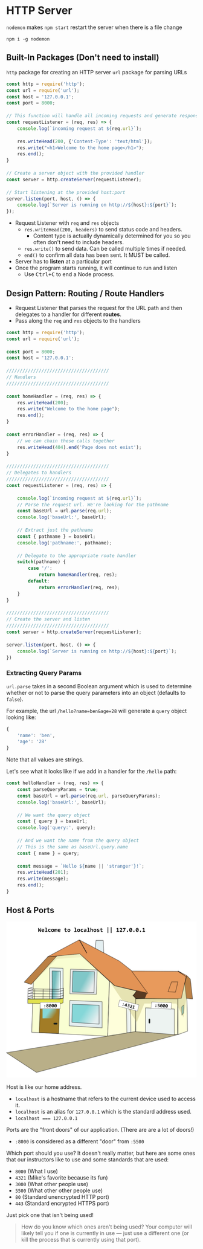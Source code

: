 # HTTP Server

`nodemon` makes `npm start` restart the server when there is a file change

```
npm i -g nodemon
```

## Built-In Packages (Don't need to install)

`http` package for creating an HTTP server
`url` package for parsing URLs

```js
const http = require('http');
const url = require('url');
const host = '127.0.0.1';
const port = 8000;

// This function will handle all incoming requests and generate responses
const requestListener = (req, res) => { 
    console.log(`incoming request at ${req.url}`);
    
    res.writeHead(200, {'Content-Type': 'text/html'});
    res.write("<h1>Welcome to the home page</h1>");
    res.end();
}

// Create a server object with the provided handler
const server = http.createServer(requestListener);

// Start listening at the provided host:port
server.listen(port, host, () => {
    console.log(`Server is running on http://${host}:${port}`);
});
```

* Request Listener with `req` and `res` objects
    * `res.writeHead(200, headers)` to send status code and headers.
        * Content type is actually dynamically determined for you so you often don't need to include headers.
    * `res.write()` to send data. Can be called multiple times if needed.
    * `end()` to confirm all data has been sent. It MUST be called.
* Server has to **listen** at a particular port
* Once the program starts running, it will continue to run and listen
    * Use <kbd>Ctrl+C</kbd> to end a Node process.

## Design Pattern: Routing / Route Handlers
* Request Listener that parses the request for the URL path and then delegates to a handler for different **routes**.
* Pass along the `req` and `res` objects to the handlers


```js
const http = require('http');
const url = require('url');

const port = 8000;
const host = '127.0.0.1';

//////////////////////////////////////
// Handlers
//////////////////////////////////////

const homeHandler = (req, res) => {
    res.writeHead(200);
    res.write("Welcome to the home page");
    res.end();
}

const errorHandler = (req, res) => {
    // we can chain these calls together
    res.writeHead(404).end('Page does not exist');
}

//////////////////////////////////////
// Delegates to handlers
//////////////////////////////////////
const requestListener = (req, res) => {
    
    console.log(`incoming request at ${req.url}`);
    // Parse the request url. We're looking for the pathname
    const baseUrl = url.parse(req.url);
    console.log('baseUrl:', baseUrl);
    
    // Extract just the pathname
    const { pathname } = baseUrl;
    console.log('pathname:', pathname);

    // Delegate to the appropriate route handler
    switch(pathname) {
        case '/':
            return homeHandler(req, res);
        default:
            return errorHandler(req, res);
    }
}

//////////////////////////////////////
// Create the server and listen
//////////////////////////////////////
const server = http.createServer(requestListener);

server.listen(port, host, () => { 
    console.log(`Server is running on http://${host}:${port}`);
})
```

### Extracting Query Params

`url.parse` takes in a second Boolean argument which is used to determine whether or not to parse the query parameters into an object (defaults to `false`).

For example, the url `/hello?name=ben&age=28` will generate a `query` object looking like:

```js
{
    'name': 'ben',
    'age': '28'
}
```

Note that all values are strings.

Let's see what it looks like if we add in a handler for the `/hello` path:

```js
const helloHandler = (req, res) => {
    const parseQueryParams = true;
    const baseUrl = url.parse(req.url, parseQueryParams);
    console.log('baseUrl:', baseUrl);
    
    // We want the query object
    const { query } = baseUrl;
    console.log('query:', query);

    // And we want the name from the query object
    // This is the same as baseUrl.query.name
    const { name } = query;

    const message = `Hello ${name || 'stranger'}!`;
    res.writeHead(201);
    res.write(message);
    res.end();
}
```

## Host & Ports

![](img/host-port.png)

Host is like our home address.

* `localhost` is a hostname that refers to the current device used to access it. 
* `localhost` is an alias for `127.0.0.1` which is the standard address used. 
* `localhost === 127.0.0.1`

Ports are the "front doors" of our application. (There are are a lot of doors!)

* `:8000` is considered as a different "door" from `:5500`

Which port should you use? It doesn't really matter, but here are some ones that our instructors like to use and some standards that are used:
* `8000` (What I use)
* `4321` (Mike's favorite because its fun)
* `3000` (What other people use)
* `5500` (What other other people use)
* `80` (Standard unencrypted HTTP port)
* `443` (Standard encrypted HTTPS port)

Just pick one that isn't being used! 

> How do you know which ones aren't being used? Your computer will likely tell you if one is currently in use — just use a different one (or kill the process that is currently using that port).